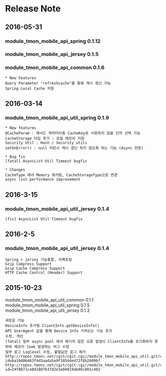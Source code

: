 # Release Note
## 2016-05-31
### module_tmon_mobile_api_spring 0.1.12
### module_tmon_mobile_api_jersey 0.1.5
### module_tmon_mobile_api_common 0.1.6
    * New Features
    Query Parameter "refreshcache"를 통해 캐시 갱신 가능
    Spring Local Cache 지원


## 2016-03-14
### module_tmon_mobile_api_util_spring 0.1.9

    * New features
    @CacheParam : 매서드 파라미터중 CacheKey로 사용하지 않을 인자 선택 가능
    CacheStorage 타입 추가 : 로컬 메모리 지원
    Security Util : Hash / Security utils
    setOnError() : null 리턴시 캐시 갱신 하지 않도록 하는 기능 (Async 전용)

    * Bug fix
    [fatal] AsyncList Util Timeout bugfix
    
    * Changes
    CacheType 에서 Memory 제거됨, CacheStorageType으로 변경
    async list performance improvement
 
## 2016-3-15
### module_tmon_mobile_api_util_jersey 0.1.4
    [fix] AsyncList Util Timeout bugfix

##  2016-2-5
### module_tmon_mobile_api_util_jersey 0.1.4
    Spring + jersey 기능통합, 리펙토링
    Gzip Compress Support
    Gzip Cache Compress Support
    HTTP Cache Control (Header) Support 

## 2015-10-23 
module_tmon_mobile_api_util_common 0.1.1
module_tmon_mobile_api_util_spring 0.1.5
module_tmon_mobile_api_util_jersey 0.1.2

    새로운 기능
    DeviceInfo 추가됨 ClientInfo.getDeviceInfo()
    API UserAgent 값을 통해 Device Info 가져오는 기능 추가
    수정, 개선
    [fatal] 일부 async pool 에서 예기치 않은 오류 발생시 ClientInfo를 초기화하지 못하여 메모리 leak 발생하는 버그 수정
    일부 로그 Loglevel 수정, 불필요한 로그 제거
    http://repos.tmonc.net/cgit/cgit.cgi//module_tmon_mobile_api_util.git/commit/?id=ba10d06463f4d3aada5e9f18564e472f8b2609bf
    http://repos.tmonc.net/cgit/cgit.cgi//module_tmon_mobile_api_util.git/commit/?id=24f8871ce0d1887b37d2e3a84819ab86c801c402
